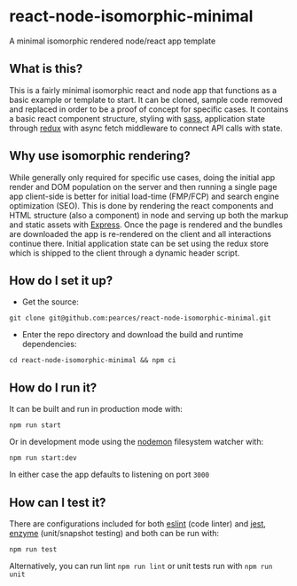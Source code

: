 # react-node-isomorphic-minimal
A minimal isomorphic rendered node/react app template

## What is this?
This is a fairly minimal isomorphic react and node app that functions as a basic example or template to start. It can be cloned, sample code removed and replaced in order to be a proof of concept for specific cases. It contains a basic react component structure, styling with [sass](https://sass-lang.com/), application state through [redux](https://redux.js.org/) with async fetch middleware to connect API calls with state. 

## Why use isomorphic rendering?
While generally only required for specific use cases, doing the initial app render and DOM population on the server and then running a single page app client-side is better for initial load-time (FMP/FCP) and search engine optimization (SEO). This is done by rendering the react components and HTML structure (also a component) in node and serving up both the markup and static assets with [Express](https://expressjs.com/). Once the page is rendered and the bundles are downloaded the app is re-rendered on the client and all interactions continue there. Initial application state can be set using the redux store which is shipped to the client through a dynamic header script.

## How do I set it up?
- Get the source:
```shell
git clone git@github.com:pearces/react-node-isomorphic-minimal.git
```
- Enter the repo directory and download the build and runtime dependencies:
```shell
cd react-node-isomorphic-minimal && npm ci
```

## How do I run it?
It can be built and run in production mode with:
```shell
npm run start
```
Or in development mode using the [nodemon](https://nodemon.io/) filesystem watcher with:
```shell
npm run start:dev
```
In either case the app defaults to listening on port `3000`

## How can I test it?
There are configurations included for both [eslint](https://eslint.org/) (code linter) and [jest](https://jestjs.io/), [enzyme](https://enzymejs.github.io/enzyme/) (unit/snapshot testing) and both can be run with:
```shell
npm run test
```
Alternatively, you can run lint `npm run lint` or unit tests run with `npm run unit`
